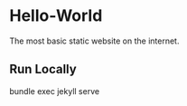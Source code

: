 # Hello-World
 The most basic static website on the internet.

## Run Locally 
bundle exec jekyll serve